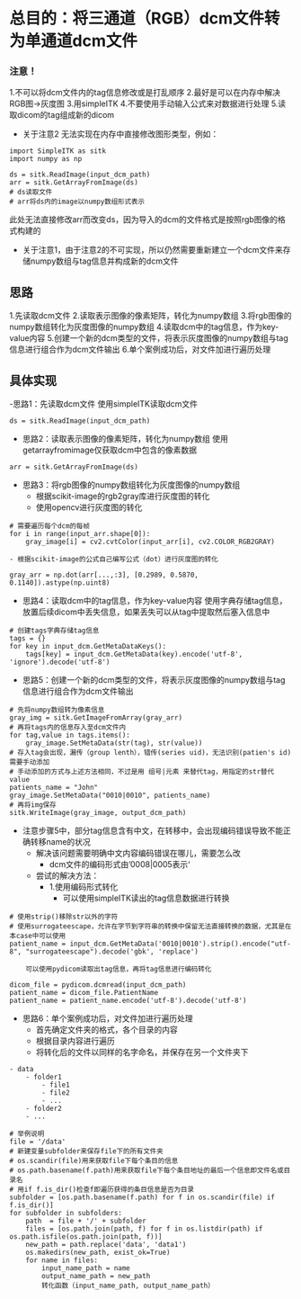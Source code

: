 
# 总目的：将三通道（RGB）dcm文件转为单通道dcm文件
### 注意！
1.不可以将dcm文件内的tag信息修改或是打乱顺序
2.最好是可以在内存中解决RGB图->灰度图
3.用simpleITK
4.不要使用手动输入公式来对数据进行处理
5.读取dicom的tag组成新的dicom

 - 关于注意2
无法实现在内存中直接修改图形类型，例如：
```
import SimpleITK as sitk
import numpy as np

ds = sitk.ReadImage(input_dcm_path)
arr = sitk.GetArrayFromImage(ds)
# ds读取文件
# arr将ds内的image以numpy数组形式表示
```
此处无法直接修改arr而改变ds，因为导入的dcm的文件格式是按照rgb图像的格式构建的
- 关于注意1，由于注意2的不可实现，所以仍然需要重新建立一个dcm文件来存储numpy数组与tag信息并构成新的dcm文件

## 思路
1.先读取dcm文件
2.读取表示图像的像素矩阵，转化为numpy数组
3.将rgb图像的numpy数组转化为灰度图像的numpy数组
4.读取dcm中的tag信息，作为key-value内容
5.创建一个新的dcm类型的文件，将表示灰度图像的numpy数组与tag信息进行组合作为dcm文件输出
6.单个案例成功后，对文件加进行遍历处理


## 具体实现
-思路1：先读取dcm文件
使用simpleITK读取dcm文件
```
ds = sitk.ReadImage(input_dcm_path)
```
- 思路2：读取表示图像的像素矩阵，转化为numpy数组
使用getarrayfromimage仅获取dcm中包含的像素数据
```
arr = sitk.GetArrayFromImage(ds)
```
- 思路3：将rgb图像的numpy数组转化为灰度图像的numpy数组
	- 根据scikit-image的rgb2gray库进行灰度图的转化
	- 使用opencv进行灰度图的转化
```
# 需要遍历每个dcm的每帧
for i in range(input_arr.shape[0]):
	gray_image[i] = cv2.cvtColor(input_arr[i], cv2.COLOR_RGB2GRAY)
```
	- 根据scikit-image的公式自己编写公式（dot）进行灰度图的转化
```
gray_arr = np.dot(arr[...,:3], [0.2989, 0.5870, 0.1140]).astype(np.uint8)
```
- 思路4：读取dcm中的tag信息，作为key-value内容
使用字典存储tag信息，放置后续dicom中丢失信息，如果丢失可以从tag中提取然后塞入信息中
```
# 创建tags字典存储tag信息
tags = {}
for key in input_dcm.GetMetaDataKeys():
	tags[key] = input_dcm.GetMetaData(key).encode('utf-8', 'ignore').decode('utf-8')
```
- 思路5：创建一个新的dcm类型的文件，将表示灰度图像的numpy数组与tag信息进行组合作为dcm文件输出
```
# 先将numpy数组转为像素信息
gray_img = sitk.GetImageFromArray(gray_arr)
# 再将tags内的信息存入至dcm文件内
for tag,value in tags.items():
	gray_image.SetMetaData(str(tag), str(value))
# 存入tag会出现，漏传（group lenth），错传(series uid)，无法识别(patien's id)需要手动添加
# 手动添加的方式与上述方法相同，不过是用 组号|元素 来替代tag，用指定的str替代value
patients_name = "John"
gray_image.SetMetaData("0010|0010", patients_name)
# 再将img保存
sitk.WriteImage(gray_image, output_dcm_path)
```
- 注意步骤5中，部分tag信息含有中文，在转移中，会出现编码错误导致不能正确转移name的状况
	- 解决该问题需要明确中文内容编码错误在哪儿，需要怎么改
		- dcm文件的编码形式由’0008|0005表示‘
	- 尝试的解决方法：
		- 1.使用编码形式转化
			- 可以使用simpleITK读出的tag信息数据进行转换
```
# 使用strip()移除str以外的字符
# 使用surrogateescape，允许在字节到字符串的转换中保留无法直接转换的数据，尤其是在本case中可以使用
patient_name = input_dcm.GetMetaData('0010|0010').strip().encode("utf-8", "surrogateescape").decode('gbk', 'replace')
```
		可以使用pydicom读取出tag信息，再将tag信息进行编码转化
```
dicom_file = pydicom.dcmread(input_dcm_path)
patient_name = dicom_file.PatientName
patient_name = patient_name.encode('utf-8').decode('utf-8')
```
- 思路6：单个案例成功后，对文件加进行遍历处理
	- 首先确定文件夹的格式，各个目录的内容
	- 根据目录内容进行遍历
	- 将转化后的文件以同样的名字命名，并保存在另一个文件夹下
```
- data
	- folder1
		- file1
		- file2
		- ...
	- folder2
	- ...
```
```
# 举例说明
file = '/data'
# 新建变量subfolder来保存file下的所有文件夹 
# os.scandir(file)用来获取file下每个条目的信息
# os.path.basename(f.path)用来获取file下每个条目地址的最后一个信息即文件名或目录名
# 用if f.is_dir()检查f即遍历获得的条目信息是否为目录
subfolder = [os.path.basename(f.path) for f in os.scandir(file) if f.is_dir()]
for subfolder in subfolders:
	path  = file + '/' + subfolder
	files = [os.path.join(path, f) for f in os.listdir(path) if os.path.isfile(os.path.join(path, f))]
	new_path = path.replace('data', 'data1')
	os.makedirs(new_path, exist_ok=True)
	for name in files:
		input_name_path = name
		output_name_path = new_path
		转化函数（input_name_path, output_name_path）
```






<!--stackedit_data:
eyJoaXN0b3J5IjpbLTM0NDUzNzUyNyw5MzkwMjg0NDIsMTM1MT
kyOTI0MCwtMTI0MDM4NDA2MiwtMTczNjMxMzIxLDE3MDUyMTA0
NDIsMTUxOTc4NzMzNSwxMjczNjcwODEwLC0xODg1NTQ2NTU3LC
0xMTE1NzY2Njg4LDE3OTA4Mzg5NDcsLTE4MDA4NzEyMzUsOTIw
MzEwMjY2LC00MTg2NzI1NDEsLTQ2NDg5NDI3OSwxNDE3MzQ4OT
UsMjA3MjUwMzQ5NywtNjc1NDU3OTg4LC0xNTQ4Mzg3MjYsMjA0
MDI5NzYyMl19
-->